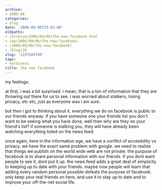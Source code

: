 ```yaml
---
archive:
- 2006-09
categories:
- blog
date: '2006-09-06T23:03:00'
oldpaths:
- /archive/2006/09/06/the-new-facebook.html
- /wp/2006/09/06/the-new-facebook/
- /2006/09/06/the-new-facebook/
- /blog/28
slug: '1157583780'
tags:
- nerdiness
title: the new facebook
---
```


my feelings:

at first, i was a bit surprised. i mean, that is a ton of information that
they are throwing out there for us to see. i was worried about stalkers,
losing privacy, etc etc, just as everyone was i am sure.

but then i got to thinking about it. everything we do on facebook is
public to our friends anyway. if you have someone one your friends list
you don't want to be seeing what you have done, well then why are they on
your friend's list? if someone is stalking you, they will have already
been watching everything listed on the news feed.

once again, here in the information age, we have a conflict of
accesibility vs privacy. we have the exact same problem with google. we
need to realize that things we publish on the world wide web are not
private. the purpose of facebook is to share personal information with our
friends. if you dont want people to see it, dont put it up. the news feed
adds a great deal of simplicity to keeping up to date with your friends.
maybe now people will learn that adding every random personal possible
defeats the purpose of facebook. only keep your real friends on here, and
use it to stay up to date and to improve your off-the-net social life.

